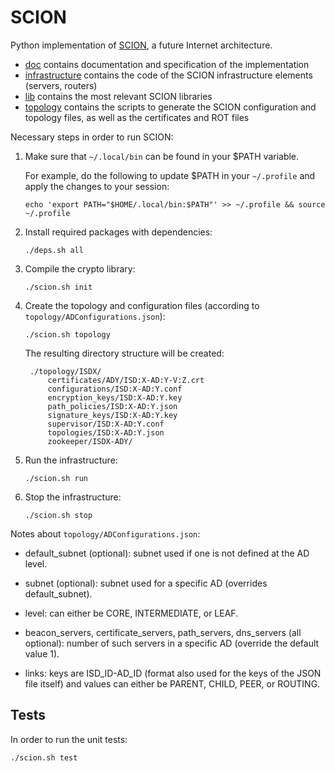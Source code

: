 SCION
=====

Python implementation of [SCION](http://www.netsec.ethz.ch/research/SCION), a future Internet architecture.

* [doc](/doc) contains documentation and specification of the implementation
* [infrastructure](/infrastructure) contains the code of the SCION infrastructure elements (servers, routers)
* [lib](/lib) contains the most relevant SCION libraries
* [topology](/topology) contains the scripts to generate the SCION configuration and topology files, as well as the certificates and ROT files

Necessary steps in order to run SCION:

1. Make sure that `~/.local/bin` can be found in your $PATH variable.

	For example, do the following to update $PATH in your `~/.profile` and apply the changes to your session:

	`echo 'export PATH="$HOME/.local/bin:$PATH"' >> ~/.profile && source ~/.profile`

2. Install required packages with dependencies:

	`./deps.sh all`

3. Compile the crypto library:

	`./scion.sh init`

4. Create the topology and configuration files (according to `topology/ADConfigurations.json`):

	`./scion.sh topology`

	The resulting directory structure will be created:

		./topology/ISDX/
			certificates/ADY/ISD:X-AD:Y-V:Z.crt
			configurations/ISD:X-AD:Y.conf
			encryption_keys/ISD:X-AD:Y.key
			path_policies/ISD:X-AD:Y.json
			signature_keys/ISD:X-AD:Y.key
			supervisor/ISD:X-AD:Y.conf
			topologies/ISD:X-AD:Y.json
			zookeeper/ISDX-ADY/

5. Run the infrastructure:

	`./scion.sh run`

6. Stop the infrastructure:

	`./scion.sh stop`

Notes about `topology/ADConfigurations.json`:

* default_subnet (optional): subnet used if one is not defined at the AD level.

* subnet (optional): subnet used for a specific AD (overrides default_subnet).

* level: can either be CORE, INTERMEDIATE, or LEAF.

* beacon_servers, certificate_servers, path_servers, dns_servers (all optional): number of such servers in a specific AD (override the default value 1).

* links: keys are ISD_ID-AD_ID (format also used for the keys of the JSON file itself) and values can either be PARENT, CHILD, PEER, or ROUTING.

## Tests

In order to run the unit tests:

  `./scion.sh test`

